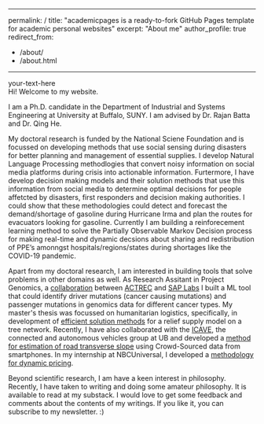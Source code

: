 
---
permalink: /
title: "academicpages is a ready-to-fork GitHub Pages template for academic personal websites"
excerpt: "About me"
author_profile: true
redirect_from: 
  - /about/
  - /about.html
---


<div style="text-align: justify"> your-text-here </div>
Hi! Welcome to my website.

I am a Ph.D. candidate in the Department of Industrial and Systems Engineering at University at Buffalo, SUNY. I am advised by Dr. Rajan Batta and Dr. Qing He.

My doctoral research is funded by the National Sciene Foundation and is focussed on developing methods that use social sensing during disasters for better planning and management of essential supplies. I develop Natural Language Processing methodlogies that convert noisy information on social media platforms during crisis into actionable information. Furtermore, I have develop decision making models and their solution methods that use this information from social media to determine optimal decisions for people affetcted by disasters, first responders and decision making authorities. I could show that these methodologies could detect and forecast the demand/shortage of gasoline during Hurricane Irma and plan the routes for evacuators looking for gasoline. Currently I am building a reinforecement learning method to solve the Partially Observable Markov Decision process for making real-time and dynamic decsions about sharing and redistribution of PPE’s amonngst hospitals/regions/states during shortages like the COVID-19 pandemic.


Apart from my doctoral research, I am interested in building tools that solve problems in other domains as well. As Research Assitant in Project Genomics, a [collaboration](https://www.gadgetsnow.com/it-services/SAPs-maiden-India-product-to-go-global/articleshow/39889394.cms) between [ACTREC](https://actrec.gov.in/home) and [SAP Labs](https://www.sap.com/india/about.saplabsindia.html) I built a ML tool that could identify driver mutations (cancer causing mutations) and passenger mutations in genomics data for different cancer types. My master's thesis was focussed on humanitarian logistics, specifically, in development of [efficient solution methods](https://akrm3008.github.io/publications/paper2/) for a relief supply model on a tree network. Recently, I have also collaborated with the [ICAVE](https://icave2.cse.buffalo.edu/index.htm), the connected and autonomous vehicles group at UB and developed a [method for estimation of road transverse slope](https://akrm3008.github.io/publications/paper3/) using Crowd-Sourced data from smartphones. In my internship at NBCUniversal, I developed a [methodology for dynamic pricing](https://akrm3008.github.io/talks/2019-10-26-talk-6).

Beyond scientific research, I am have a keen interest in philosophy. Recently, I have taken to writing and doing some amateur philosophy. It is available to read at my substack. I would love to get some feedback and comments about the contents of my writings. If you like it, you can subscribe to my newsletter. :)

